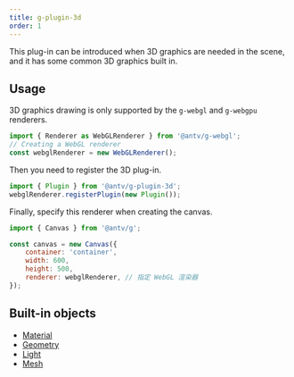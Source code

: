 ```yaml
---
title: g-plugin-3d
order: 1
---
```


This plug-in can be introduced when 3D graphics are needed in the scene, and it has some common 3D graphics built in.

## Usage

3D graphics drawing is only supported by the `g-webgl` and `g-webgpu` renderers.

```js
import { Renderer as WebGLRenderer } from '@antv/g-webgl';
// Creating a WebGL renderer
const webglRenderer = new WebGLRenderer();
```

Then you need to register the 3D plug-in.

```js
import { Plugin } from '@antv/g-plugin-3d';
webglRenderer.registerPlugin(new Plugin());
```

Finally, specify this renderer when creating the canvas.

```js
import { Canvas } from '@antv/g';

const canvas = new Canvas({
    container: 'container',
    width: 600,
    height: 500,
    renderer: webglRenderer, // 指定 WebGL 渲染器
});
```

## Built-in objects

-   [Material](/en/docs/api/3d/material)
-   [Geometry](/en/docs/api/3d/geometry)
-   [Light](/en/docs/api/3d/light)
-   [Mesh](/en/docs/api/3d/mesh)
